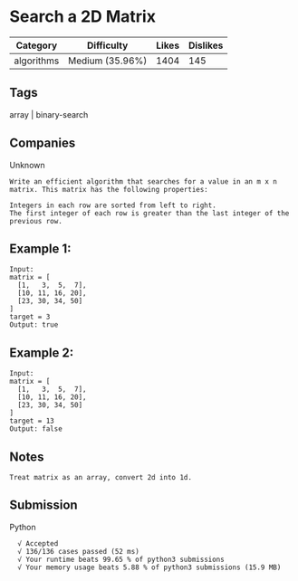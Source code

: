 # Search a 2D Matrix

|Category|Difficulty|Likes|Dislikes|
|-|-|-|-|
|algorithms|Medium (35.96%)|1404|145|

## Tags
array | binary-search

## Companies
Unknown
```
Write an efficient algorithm that searches for a value in an m x n matrix. This matrix has the following properties:

Integers in each row are sorted from left to right.
The first integer of each row is greater than the last integer of the previous row.
```
## Example 1:
```
Input:
matrix = [
  [1,   3,  5,  7],
  [10, 11, 16, 20],
  [23, 30, 34, 50]
]
target = 3
Output: true
```
## Example 2:
```
Input:
matrix = [
  [1,   3,  5,  7],
  [10, 11, 16, 20],
  [23, 30, 34, 50]
]
target = 13
Output: false
```

## Notes
```
Treat matrix as an array, convert 2d into 1d.
```

## Submission
Python
```
  √ Accepted
  √ 136/136 cases passed (52 ms)
  √ Your runtime beats 99.65 % of python3 submissions
  √ Your memory usage beats 5.88 % of python3 submissions (15.9 MB)
```